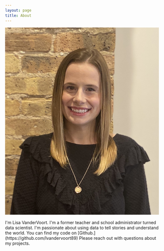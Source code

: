 ```yaml
---
layout: page
title: About
---
```


<p align="center"> <img src="/images/sept_2020_pic_of_me.jpg" /> </p>
I'm Lisa VanderVoort. I'm a former teacher and school administrator turned data scientist. I'm passionate about using data to tell stories and understand the world. You can find my code on [Github.](https://github.com/lvandervoort89) Please reach out with questions about my projects.
